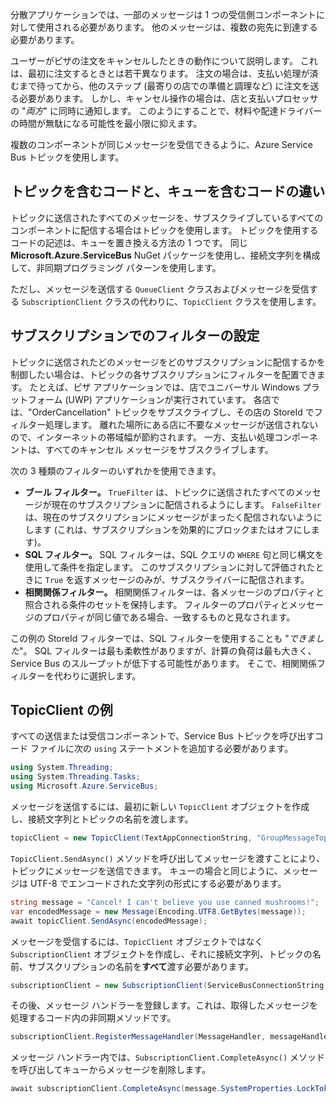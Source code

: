 分散アプリケーションでは、一部のメッセージは 1 つの受信側コンポーネントに対して使用される必要があります。 他のメッセージは、複数の宛先に到達する必要があります。

ユーザーがピザの注文をキャンセルしたときの動作について説明します。 これは、最初に注文するときとは若干異なります。 注文の場合は、支払い処理が済むまで待ってから、他のステップ (最寄りの店での準備と調理など) に注文を送る必要があります。 しかし、キャンセル操作の場合は、店と支払いプロセッサの "*両方*" に同時に通知します。 このようにすることで、材料や配達ドライバーの時間が無駄になる可能性を最小限に抑えます。

複数のコンポーネントが同じメッセージを受信できるように、Azure Service Bus トピックを使用します。

## <a name="code-with-topics-vs-code-with-queues"></a>トピックを含むコードと、キューを含むコードの違い

トピックに送信されたすべてのメッセージを、サブスクライブしているすべてのコンポーネントに配信する場合はトピックを使用します。 トピックを使用するコードの記述は、キューを置き換える方法の 1 つです。 同じ **Microsoft.Azure.ServiceBus** NuGet パッケージを使用し、接続文字列を構成して、非同期プログラミング パターンを使用します。

ただし、メッセージを送信する `QueueClient` クラスおよびメッセージを受信する `SubscriptionClient` クラスの代わりに、`TopicClient` クラスを使用します。

## <a name="setting-filters-on-subscriptions"></a>サブスクリプションでのフィルターの設定

トピックに送信されたどのメッセージをどのサブスクリプションに配信するかを制御したい場合は、トピックの各サブスクリプションにフィルターを配置できます。 たとえば、ピザ アプリケーションでは、店でユニバーサル Windows プラットフォーム (UWP) アプリケーションが実行されています。 各店では、"OrderCancellation" トピックをサブスクライブし、その店の StoreId でフィルター処理します。 離れた場所にある店に不要なメッセージが送信されないので、インターネットの帯域幅が節約されます。 一方、支払い処理コンポーネントは、すべてのキャンセル メッセージをサブスクライブします。

次の 3 種類のフィルターのいずれかを使用できます。

- **ブール フィルター。** `TrueFilter` は、トピックに送信されたすべてのメッセージが現在のサブスクリプションに配信されるようにします。 `FalseFilter` は、現在のサブスクリプションにメッセージがまったく配信されないようにします (これは、サブスクリプションを効果的にブロックまたはオフにします)。
- **SQL フィルター。** SQL フィルターは、SQL クエリの `WHERE` 句と同じ構文を使用して条件を指定します。 このサブスクリプションに対して評価されたときに `True` を返すメッセージのみが、サブスクライバーに配信されます。
- **相関関係フィルター。** 相関関係フィルターは、各メッセージのプロパティと照合される条件のセットを保持します。 フィルターのプロパティとメッセージのプロパティが同じ値である場合、一致するものと見なされます。

この例の StoreId フィルターでは、SQL フィルターを使用することも "*できました*"。 SQL フィルターは最も柔軟性がありますが、計算の負荷は最も大きく、Service Bus のスループットが低下する可能性があります。 そこで、相関関係フィルターを代わりに選択します。 

## <a name="topicclient-example"></a>TopicClient の例

すべての送信または受信コンポーネントで、Service Bus トピックを呼び出すコード ファイルに次の `using` ステートメントを追加する必要があります。

```C#
using System.Threading;
using System.Threading.Tasks;
using Microsoft.Azure.ServiceBus;
```

メッセージを送信するには、最初に新しい `TopicClient` オブジェクトを作成し、接続文字列とトピックの名前を渡します。

```C#
topicClient = new TopicClient(TextAppConnectionString, "GroupMessageTopic");
```

`TopicClient.SendAsync()` メソッドを呼び出してメッセージを渡すことにより、トピックにメッセージを送信できます。 キューの場合と同じように、メッセージは UTF-8 でエンコードされた文字列の形式にする必要があります。

```C#
string message = "Cancel! I can't believe you use canned mushrooms!";
var encodedMessage = new Message(Encoding.UTF8.GetBytes(message));
await topicClient.SendAsync(encodedMessage);
```

メッセージを受信するには、`TopicClient` オブジェクトではなく `SubscriptionClient` オブジェクトを作成し、それに接続文字列、トピックの名前、サブスクリプションの名前を**すべて**渡す必要があります。

```C#
subscriptionClient = new SubscriptionClient(ServiceBusConnectionString, "GroupMessageTopic", "NorthAmerica");
```

その後、メッセージ ハンドラーを登録します。これは、取得したメッセージを処理するコード内の非同期メソッドです。

```C#
subscriptionClient.RegisterMessageHandler(MessageHandler, messageHandlerOptions);
```

メッセージ ハンドラー内では、`SubscriptionClient.CompleteAsync()` メソッドを呼び出してキューからメッセージを削除します。

```C#
await subscriptionClient.CompleteAsync(message.SystemProperties.LockToken);
```